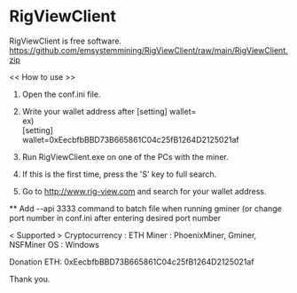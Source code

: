 # RigViewClient
RigViewClient is free software.
https://github.com/emsystemmining/RigViewClient/raw/main/RigViewClient.zip

<< How to use >>

1. Open the conf.ini file.
2. Write your wallet address after [setting] wallet=   
ex)   
[setting]   
wallet=0xEecbfbBBD73B665861C04c25fB1264D2125021af   

3. Run RigViewClient.exe on one of the PCs with the miner.
4. If this is the first time, press the 'S' key to full search.
5. Go to http://www.rig-view.com and search for your wallet address.

** Add --api 3333 command to batch file when running gminer (or change port number in conf.ini after entering desired port number

< Supported >
  Cryptocurrency : ETH
  Miner : PhoenixMiner, Gminer, NSFMiner
  OS : Windows

Donation ETH: 0xEecbfbBBD73B665861C04c25fB1264D2125021af

Thank you.

